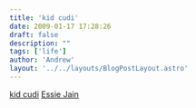 ```yaml
---
title: 'kid cudi'
date: 2009-01-17 17:28:26
draft: false
description: ""
tags: ['life']
author: 'Andrew'
layout: '../../layouts/BlogPostLayout.astro'
---
```


[kid cudi](http://www.myspace.com/kidcudi) [Essie Jain](http://www.myspace.com/essiejain)
